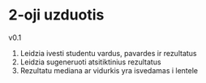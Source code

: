 # 2-oji uzduotis
v0.1
1. Leidzia ivesti studentu vardus, pavardes ir rezultatus
2. Leidzia sugeneruoti atsitiktinius rezultatus
3. Rezultatu mediana ar vidurkis yra isvedamas i lentele
